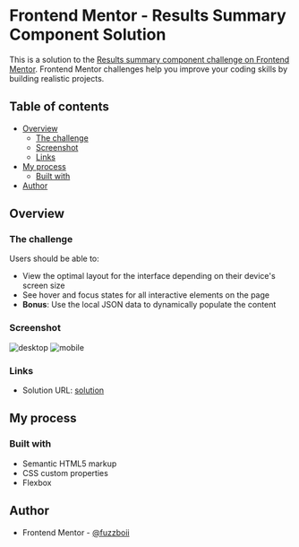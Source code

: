 # Frontend Mentor - Results Summary Component Solution

This is a solution to the [Results summary component challenge on Frontend Mentor](https://www.frontendmentor.io/challenges/results-summary-component-CE_K6s0maV). Frontend Mentor challenges help you improve your coding skills by building realistic projects. 

## Table of contents

- [Overview](#overview)
  - [The challenge](#the-challenge)
  - [Screenshot](#screenshot)
  - [Links](#links)
- [My process](#my-process)
  - [Built with](#built-with)
- [Author](#author)

## Overview

### The challenge

Users should be able to:

- View the optimal layout for the interface depending on their device's screen size
- See hover and focus states for all interactive elements on the page
- **Bonus**: Use the local JSON data to dynamically populate the content

### Screenshot
![desktop](https://github.com/aronsn/results-summary-component-main/assets/54532695/1b2ef1d9-fef2-438b-b978-dfc43ca1834e)
![mobile](https://github.com/aronsn/results-summary-component-main/assets/54532695/31ac18c6-de1e-4c3a-ba6a-cde65de26ef3)

### Links

- Solution URL: [solution](https://aronsn.github.io/results-summary-component-main/)

## My process

### Built with

- Semantic HTML5 markup
- CSS custom properties
- Flexbox

## Author

- Frontend Mentor - [@fuzzboii](https://www.frontendmentor.io/profile/fuzzboii)
